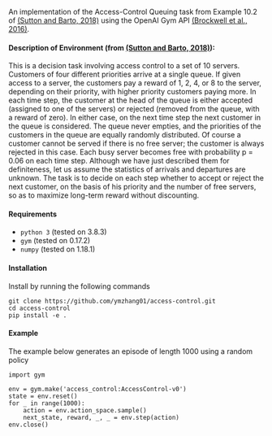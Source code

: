 An implementation of the Access-Control Queuing task 
from Example 10.2 of [(Sutton and Barto, 2018)](http://www.incompleteideas.net/book/RLbook2020.pdf)
using the OpenAI Gym API [(Brockwell et al., 2016)](http://arxiv.org/abs/1606.01540).

#### Description of Environment (from [(Sutton and Barto, 2018)](http://www.incompleteideas.net/book/RLbook2020.pdf)):

This is a decision task involving
access control to a set of 10 servers. Customers of four different priorities arrive at a
single queue. If given access to a server, the customers pay a reward of 1, 2, 4, or 8 to
the server, depending on their priority, with higher priority customers paying more. In
each time step, the customer at the head of the queue is either accepted (assigned to one
of the servers) or rejected (removed from the queue, with a reward of zero). In either
case, on the next time step the next customer in the queue is considered. The queue
never empties, and the priorities of the customers in the queue are equally randomly
distributed. Of course a customer cannot be served if there is no free server; the customer
is always rejected in this case. Each busy server becomes free with probability p = 0.06
on each time step. Although we have just described them for definiteness, let us assume
the statistics of arrivals and departures are unknown. The task is to decide on each step
whether to accept or reject the next customer, on the basis of his priority and the number
of free servers, so as to maximize long-term reward without discounting.

#### Requirements
* ```python 3``` (tested on 3.8.3)
* ```gym``` (tested on 0.17.2)
* ```numpy``` (tested on 1.18.1)


#### Installation

Install by running the following commands
```
git clone https://github.com/ymzhang01/access-control.git
cd access-control
pip install -e .
```

#### Example
The example below generates an episode of length 1000 using a random policy

```
import gym

env = gym.make('access_control:AccessControl-v0')
state = env.reset()
for _ in range(1000):
    action = env.action_space.sample()
    next_state, reward, _, _ = env.step(action)
env.close() 
```



